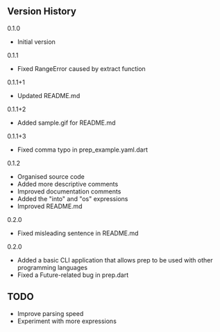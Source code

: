 ## Version History

0.1.0
- Initial version

0.1.1
- Fixed RangeError caused by extract function

0.1.1+1
- Updated README.md

0.1.1+2
- Added sample.gif for README.md

0.1.1+3
- Fixed comma typo in prep_example.yaml.dart

0.1.2
- Organised source code
- Added more descriptive comments
- Improved documentation comments
- Added the "into" and "os" expressions
- Improved README.md

0.2.0
- Fixed misleading sentence in README.md

0.2.0
- Added a basic CLI application that allows prep to be used with other programming languages
- Fixed a Future-related bug in prep.dart

## TODO

- Improve parsing speed
- Experiment with more expressions